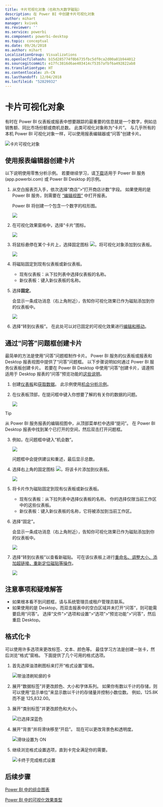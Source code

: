 ```yaml
---
title: 卡片可视化对象（也称为大数字磁贴）
description: 在 Power BI 中创建卡片可视化对象
author: mihart
manager: kvivek
ms.reviewer: ''
ms.service: powerbi
ms.component: powerbi-desktop
ms.topic: conceptual
ms.date: 09/26/2018
ms.author: mihart
LocalizationGroup: Visualizations
ms.openlocfilehash: b15d285774f0b6735fbc5df0ca2d00a81b944012
ms.sourcegitcommit: e17fc3816d6ae403414cf5357afbf6a492822ab8
ms.translationtype: HT
ms.contentlocale: zh-CN
ms.lasthandoff: 12/04/2018
ms.locfileid: "52829932"
---
```

# <a name="card-visualizations"></a>卡片可视化对象
有时在 Power BI 仪表板或报表中想要跟踪的最重要的信息就是一个数字，例如总销售额、同比市场份额或商机总数。 此类可视化对象称为“卡片”。 与几乎所有的本机 Power BI 可视化对象一样，可以使用报表编辑器或“问答”创建卡片。

![卡片可视化对象](media/power-bi-visualization-card/pbi_opptuntiescard.png)

## <a name="create-a-card-using-the-report-editor"></a>使用报表编辑器创建卡片
以下说明使用零售分析示例。 若要继续学习，请[下载](../sample-datasets.md)适用于 Power BI 服务 (app.powerbi.com) 或 Power BI Desktop 的示例。   

1. 从空白报表页入手，依次选择“商店”\>“打开商店计数”字段。 如果使用的是 Power BI 服务，则需要在 [“编辑视图”](../service-interact-with-a-report-in-editing-view.md) 中打开报表。

    Power BI 将创建一个包含一个数字的柱形图。

   ![](media/power-bi-visualization-card/pbi_rptnumbertilechart.png)
2. 在可视化效果窗格中，选择“卡片”图标。

   ![](media/power-bi-visualization-card/power-bi-templates.png)
6. 将鼠标悬停在某个卡片上，选择固定图标 ![](media/power-bi-visualization-card/pbi_pintile.png)，将可视化对象添加到仪表板。

   ![](media/power-bi-visualization-card/power-bi-pin-icon.png)
7. 将磁贴固定到现有仪表板或新仪表板。

   * 现有仪表板：从下拉列表中选择仪表板的名称。
   * 新仪表板：键入新仪表板的名称。
8. 选择**固定**。

   会显示一条成功消息（右上角附近），告知你可视化效果已作为磁贴添加到你的仪表板中。

   ![](media/power-bi-visualization-card/power-bi-success2.png)
9. 选择“转到仪表板”。 在此处可以对已固定的可视化效果进行[编辑和移动](../service-dashboard-edit-tile.md)。


## <a name="create-a-card-from-the-qa-question-box"></a>通过“问答”问题框创建卡片
最简单的方法是使用“问答”问题框制作卡片。 Power BI 服务的仪表板或报表和 Desktop 报表视图中提供了“问答”问题框。 以下步骤说明如何通过 Power BI 服务仪表板创建卡片。 若要在 Power BI Desktop 中使用“问答”创建卡片，请遵照适用于 Desktop 报表的“问答”预览功能的[这些说明](https://powerbi.microsoft.com/en-us/blog/power-bi-desktop-december-feature-summary/#QandA)。

1. 创建[仪表板](../service-dashboards.md)和[获取数据](../service-get-data.md)。 此示例使用[机会分析示例](../sample-opportunity-analysis.md)。

1. 在仪表板顶部，在提问框中键入你想要了解的有关你的数据的问题。 

   ![](media/power-bi-visualization-card/power-bi-q-and-a-box.png)

> [!TIP]
> 从 Power BI 服务报表的编辑视图中，从顶部菜单栏中选择“提问”。 在 Power BI Desktop 报表中找到某个已打开的空间，然后双击打开问题框。

3. 例如，在问题框中键入“机会数”。

   ![](media/power-bi-visualization-card/power-bi-q-and-a.png)

   问题框中会提供建议和重述，最后显示总数。  
4. 选择右上角的固定图标 ![](media/power-bi-visualization-card/pbi_pintile.png)，将该卡片添加到仪表板。

   ![](media/power-bi-visualization-card/power-bi-pin.png)
5. 将卡片作为磁贴固定到现有仪表板或新仪表板。

   * 现有仪表板：从下拉列表中选择仪表板的名称。 你的选择仅限当前工作区中的这些仪表板。
   * 新仪表板：键入新仪表板的名称，它将被添加到当前工作区。
6. 选择“固定”。

   会显示一条成功消息（右上角附近），告知你可视化效果已作为磁贴添加到你的仪表板中。  

   ![](media/power-bi-visualization-card/power-bi-success2.png)
7. 选择“转到仪表板”以查看新磁贴。 可在该仪表板上进行[重命名、调整大小、添加超链接、重新定位磁贴等操作](../service-dashboard-edit-tile.md)。

   ![](media/power-bi-visualization-card/power-bi-pinned.png)

## <a name="considerations-and-troubleshooting"></a>注意事项和疑难解答
- 如果根本看不到问题框，请与系统管理员或租户管理员联系。    
- 如果使用的是 Desktop，而双击报表中的空白区域并未打开“问答”，则可能需要启用“问答”。  选择“文件”>“选项和设置”>“选项”>“预览功能”>“问答”，然后重启 Desktop。

## <a name="format-a-card"></a>格式化卡
可以使用许多选项来更改标签、文本、颜色等。 最佳学习方法是创建一张卡，然后浏览“格式”窗格。 下面提供了几个可用的格式选项。 

1. 首先选择油漆刷图标来打开“格式设置”窗格。 

    ![带油漆刷轮廓的卡](media/power-bi-visualization-card/power-bi-format-card.png)
2. 展开“数据标签”并更改颜色、大小和字体系列。 如果你有数以千计的存储，则可以使用“显示单位”来显示数以千计的存储量并控制小数位数。 例如，125.8K 而不是 125,832.00。

3.  展开“类别标签”并更改颜色和大小。

    ![已选择深蓝色](media/power-bi-visualization-card/power-bi-card-format.png)

4. 展开“背景”并将滑块移至“开启”。  现在可以更改背景色和透明度。

    ![滑块设置为 ON](media/power-bi-visualization-card/power-bi-format-color.png)

5. 继续浏览格式设置选项，直到卡完全满足你的需要。 

    ![卡终于完成格式设置](media/power-bi-visualization-card/power-bi-formatted.png)

## <a name="next-steps"></a>后续步骤
[Power BI 中的组合图表](power-bi-visualization-combo-chart.md)

[Power BI 中的可视化效果类型](power-bi-visualization-types-for-reports-and-q-and-a.md)

